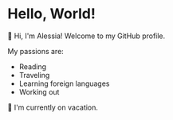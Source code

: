 # Hello, World!

👋 Hi, I'm Alessia! Welcome to my GitHub profile.

My passions are:
- Reading
- Traveling
- Learning foreign languages
- Working out

🌱 I'm currently on vacation.
